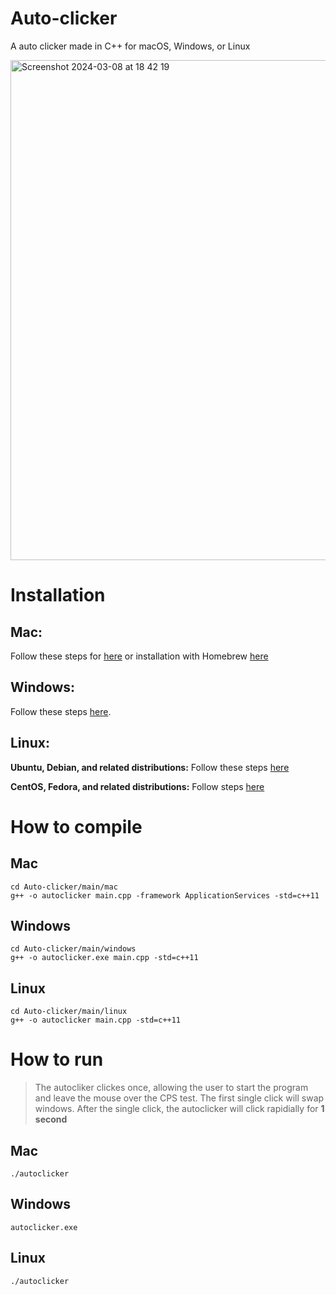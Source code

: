 # Auto-clicker
A auto clicker made in C++ for macOS, Windows, or Linux

<img width="800" alt="Screenshot 2024-03-08 at 18 42 19" src="https://github.com/MataiMoorfield/Auto-clicker/assets/138086469/4bf637f6-0c8b-4ad0-8c10-a11da680e142">


# Installation
## Mac:
Follow these steps for [here](https://www3.cs.stonybrook.edu/~alee/g++/g++_mac.html) or installation with Homebrew [here](http://cs.millersville.edu/~gzoppetti/InstallingGccMac.html)

## Windows:
Follow these steps [here](https://code.visualstudio.com/docs/cpp/config-mingw). 

## Linux:
**Ubuntu, Debian, and related distributions:**
Follow these steps [here](https://linuxhint.com/install-and-use-g-on-ubuntu/)

**CentOS, Fedora, and related distributions:**
Follow steps [here](https://www.cyberciti.biz/faq/centos-rhel-7-redhat-linux-install-gcc-compiler-development-tools/)

# How to compile
## Mac
```
cd Auto-clicker/main/mac
g++ -o autoclicker main.cpp -framework ApplicationServices -std=c++11
```
## Windows
```
cd Auto-clicker/main/windows
g++ -o autoclicker.exe main.cpp -std=c++11
```

## Linux
```
cd Auto-clicker/main/linux
g++ -o autoclicker main.cpp -std=c++11
```

# How to run
> The autocliker clickes once, allowing the user to start the program and leave the mouse over the CPS test. The first single click will swap windows. After the single click, the autoclicker will click rapidially for **1 second**

## Mac
```
./autoclicker
```

## Windows
```
autoclicker.exe
```

## Linux
```
./autoclicker
```
